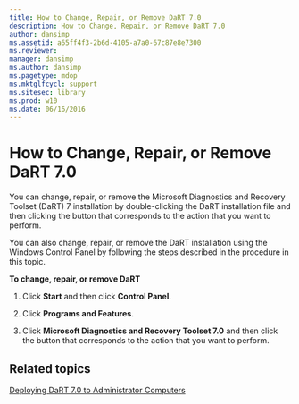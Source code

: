 ```yaml
---
title: How to Change, Repair, or Remove DaRT 7.0
description: How to Change, Repair, or Remove DaRT 7.0
author: dansimp
ms.assetid: a65ff4f3-2b6d-4105-a7a0-67c87e8e7300
ms.reviewer: 
manager: dansimp
ms.author: dansimp
ms.pagetype: mdop
ms.mktglfcycl: support
ms.sitesec: library
ms.prod: w10
ms.date: 06/16/2016
---
```



# How to Change, Repair, or Remove DaRT 7.0


You can change, repair, or remove the Microsoft Diagnostics and Recovery Toolset (DaRT) 7 installation by double-clicking the DaRT installation file and then clicking the button that corresponds to the action that you want to perform.

You can also change, repair, or remove the DaRT installation using the Windows Control Panel by following the steps described in the procedure in this topic.

**To change, repair, or remove DaRT**

1.  Click **Start** and then click **Control Panel**.

2.  Click **Programs and Features**.

3.  Click **Microsoft Diagnostics and Recovery Toolset 7.0** and then click the button that corresponds to the action that you want to perform.

## Related topics


[Deploying DaRT 7.0 to Administrator Computers](deploying-dart-70-to-administrator-computers-dart-7.md)

 

 





